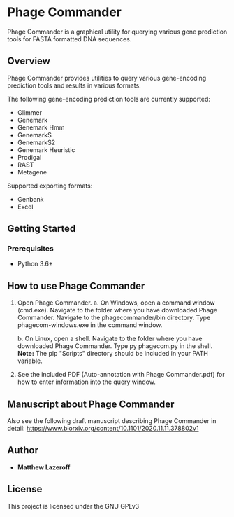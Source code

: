 # Phage Commander 
Phage Commander is a graphical utility for querying various gene prediction tools for FASTA formatted DNA sequences.


## Overview
Phage Commander provides utilities to query various gene-encoding prediction tools and results in various formats.

The following gene-encoding prediction tools are currently supported:
* Glimmer
* Genemark
* Genemark Hmm
* GenemarkS
* GenemarkS2
* Genemark Heuristic
* Prodigal
* RAST
* Metagene

Supported exporting formats:
* Genbank
* Excel


## Getting Started
### Prerequisites
* Python 3.6+


## How to use Phage Commander
1. Open Phage Commander.
   a. On Windows, open a command window (cmd.exe). Navigate to the folder where you
   have downloaded Phage Commander. Navigate to the phagecommander/bin directory.
   Type phagecom-windows.exe in the command window. 
   
   b. On Linux, open a shell. Navigate to the folder where you have downloaded Phage
   Commander. Type py phagecom.py in the shell.
   **Note:** The pip "Scripts" directory should be included in your PATH variable.
   
2. See the included PDF (Auto-annotation with Phage Commander.pdf) for how to enter 
   information into the query window.
   

## Manuscript about Phage Commander
Also see the following draft manuscript describing Phage Commander in detail:
https://www.biorxiv.org/content/10.1101/2020.11.11.378802v1


## Author
* **Matthew Lazeroff**


## License
This project is licensed under the GNU GPLv3
